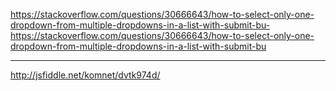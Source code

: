 
https://stackoverflow.com/questions/30666643/how-to-select-only-one-dropdown-from-multiple-dropdowns-in-a-list-with-submit-bu-
https://stackoverflow.com/questions/30666643/how-to-select-only-one-dropdown-from-multiple-dropdowns-in-a-list-with-submit-bu

____
http://jsfiddle.net/komnet/dvtk974d/
